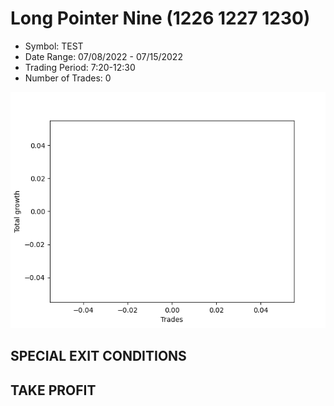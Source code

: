 # Long Pointer Nine (1226 1227 1230) 
- Symbol: TEST
- Date Range: 07/08/2022 - 07/15/2022
- Trading Period: 7:20-12:30
- Number of Trades: 0

![Plot](LongPointerNine(122612271230)TEST.png)
## SPECIAL EXIT CONDITIONS 


## TAKE PROFIT




